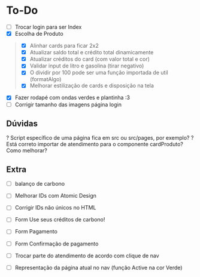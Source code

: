# To-Do

- [ ] Trocar login para ser Index
- [X] Escolha de Produto
> - [X] Alinhar cards para ficar 2x2
> - [X] Atualizar saldo total e crédito total dinamicamente
> - [X] Atualizar créditos do card (com valor total e cor)
> - [X] Validar input de litro e gasolina (tirar negativo)
> - [X] O dividir por 100 pode ser uma função importada de util (formatAlgo)
> - [X] Melhorar estilização de cards e disposição na tela

- [X] Fazer rodapé com ondas verdes e plantinha :3
- [ ] Corrigir tamanho das imagens página login 

## Dúvidas
? Script específico de uma página fica em src ou src/pages, por exemplo?
? Está correto importar de atendimento para o componente cardProduto? Como melhorar?

## Extra
- [ ] balanço de carbono
- [ ] Melhorar IDs com Atomic Design
- [ ] Corrigir IDs não únicos no HTML

- [ ] Form Use seus créditos de carbono!
- [ ] Form Pagamento
- [ ] Form Confirmação de pagamento
- [ ] Trocar parte do atendimento de acordo com clique de nav
- [ ] Representação da página atual no nav (função Active na cor Verde)